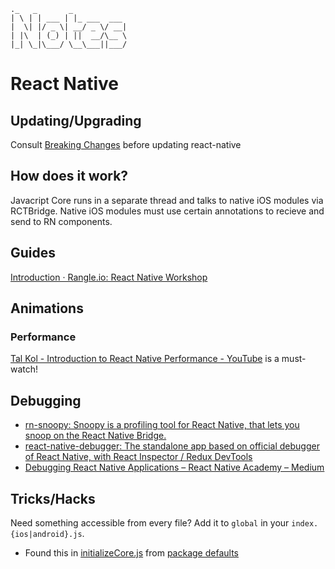 ```
._   _       _            
| \ | | ___ | |_ ___  ___
|  \| |/ _ \| __/ _ \/ __|
| |\  | (_) | ||  __/\__ \
|_| \_|\___/ \__\___||___/

```


# React Native
## Updating/Upgrading
Consult [Breaking Changes](https://github.com/facebook/react-native/wiki/Breaking-Changes) before updating react-native

## How does it work?
Javacript Core runs in a separate thread and talks to native iOS modules via RCTBridge. Native iOS modules must use certain annotations to recieve and send to RN components.

## Guides
[Introduction · Rangle.io: React Native Workshop](https://rangle-io.gitbooks.io/react-native-workshop/content/)

## Animations
### Performance
[Tal Kol - Introduction to React Native Performance - YouTube](https://www.youtube.com/watch?v=9VqVv_sVgv0&index=56&list=WL) is a must-watch!

## Debugging
- [rn-snoopy: Snoopy is a profiling tool for React Native, that lets you snoop on the React Native Bridge.](https://github.com/jondot/rn-snoopy)
- [react-native-debugger: The standalone app based on official debugger of React Native, with React Inspector / Redux DevTools](https://github.com/jhen0409/react-native-debugger)
- [Debugging React Native Applications – React Native Academy – Medium](https://medium.com/reactnativeacademy/debugging-react-native-applications-6bff3f28c375#.z8ln1acta)

## Tricks/Hacks
Need something accessible from every file? Add it to `global` in your `index.{ios|android}.js`.
- Found this in [initializeCore.js](https://github.com/facebook/react-native/blob/master/Libraries/Core/InitializeCore.js) from [package defaults](https://github.com/facebook/react-native/blob/master/packager/defaults.js)
